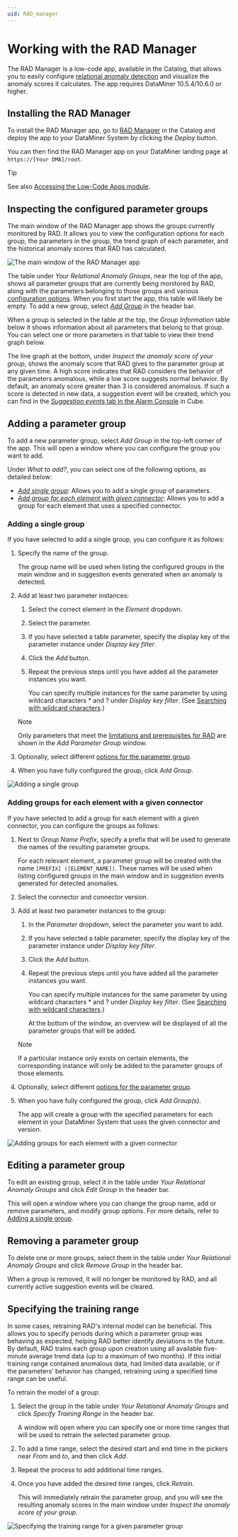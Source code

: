 ```yaml
---
uid: RAD_manager
---
```


# Working with the RAD Manager

The RAD Manager is a low-code app, available in the Catalog, that allows you to easily configure [relational anomaly detection](xref:Relational_anomaly_detection) and visualize the anomaly scores it calculates. The app requires DataMiner 10.5.4/10.6.0 or higher.

## Installing the RAD Manager

To install the RAD Manager app, go to [RAD Manager](https://catalog.dataminer.services/details/174b9848-43c8-470d-afc2-1b1722f05e74) in the Catalog and deploy the app to your DataMiner System by clicking the *Deploy* button.

You can then find the RAD Manager app on your DataMiner landing page at `https://[Your DMA]/root`.

> [!TIP]
> See also [Accessing the Low-Code Apps module](xref:Accessing_custom_apps).

## Inspecting the configured parameter groups

The main window of the RAD Manager app shows the groups currently monitored by RAD. It allows you to view the configuration options for each group, the parameters in the group, the trend graph of each parameter, and the historical anomaly scores that RAD has calculated.

![The main window of the RAD Manager app](~/user-guide/images/RAD_Manager.png)

The table under *Your Relational Anomaly Groups*, near the top of the app, shows all parameter groups that are currently being monitored by RAD, along with the parameters belonging to those groups and various [configuration options](xref:Relational_anomaly_detection#options-for-parameter-groups). When you first start the app, this table will likely be empty. To add a new group, select [*Add Group*](#adding-a-parameter-group) in the header bar.

When a group is selected in the table at the top, the *Group Information* table below it shows information about all parameters that belong to that group. You can select one or more parameters in that table to view their trend graph below.

The line graph at the bottom, under *Inspect the anomaly score of your group*, shows the anomaly score that RAD gives to the parameter group at any given time. A high score indicates that RAD considers the behavior of the parameters anomalous, while a low score suggests normal behavior. By default, an anomaly score greater than 3 is considered anomalous. If such a score is detected in new data, a suggestion event will be created, which you can find in the [*Suggestion events* tab in the Alarm Console](xref:Relational_anomaly_detection#relational-anomalies-in-the-alarm-console) in Cube.

## Adding a parameter group

To add a new parameter group, select *Add Group* in the top-left corner of the app. This will open a window where you can configure the group you want to add.

Under *What to add?*, you can select one of the following options, as detailed below:

- [*Add single group*](#adding-a-single-group): Allows you to add a single group of parameters.
- [*Add group for each element with given connector*](#adding-groups-for-each-element-with-a-given-connector): Allows you to add a group for each element that uses a specified connector.

### Adding a single group

If you have selected to add a single group, you can configure it as follows:

1. Specify the name of the group.

   The group name will be used when listing the configured groups in the main window and in suggestion events generated when an anomaly is detected.

1. Add at least two parameter instances:

   1. Select the correct element in the *Element* dropdown.

   1. Select the parameter.

   1. If you have selected a table parameter, specify the display key of the parameter instance under *Display key filter*.

   1. Click the *Add* button.

   1. Repeat the previous steps until you have added all the parameter instances you want.

      You can specify multiple instances for the same parameter by using wildcard characters \* and ? under *Display key filter*. (See [Searching with wildcard characters](xref:Searching_in_DataMiner_Cube#searching-with-wildcard-characters).)

   > [!NOTE]
   > Only parameters that meet the [limitations and prerequisites for RAD](xref:Relational_anomaly_detection) are shown in the *Add Parameter Group* window.

1. Optionally, select different [options for the parameter group](xref:Relational_anomaly_detection#options-for-parameter-groups).

1. When you have fully configured the group, click *Add Group*.

![Adding a single group](~/user-guide/images/RAD_Manager_AddSingleParameterGroup.png)

### Adding groups for each element with a given connector

If you have selected to add a group for each element with a given connector, you can configure the groups as follows:

1. Next to *Group Name Prefix*, specify a prefix that will be used to generate the names of the resulting parameter groups.

   For each relevant element, a parameter group will be created with the name `[PREFIX] ([ELEMENT_NAME])`. These names will be used when listing configured groups in the main window and in suggestion events generated for detected anomalies.

1. Select the connector and connector version.

1. Add at least two parameter instances to the group:

   1. In the *Parameter* dropdown, select the parameter you want to add.

   1. If you have selected a table parameter, specify the display key of the parameter instance under *Display key filter*.

   1. Click the *Add* button.

   1. Repeat the previous steps until you have added all the parameter instances you want.

      You can specify multiple instances for the same parameter by using wildcard characters \* and ? under *Display key filter*. (See [Searching with wildcard characters](xref:Searching_in_DataMiner_Cube#searching-with-wildcard-characters).)

      At the bottom of the window, an overview will be displayed of all the parameter groups that will be added.

   > [!NOTE]
   > If a particular instance only exists on certain elements, the corresponding instance will only be added to the parameter groups of those elements.

1. Optionally, select different [options for the parameter group](xref:Relational_anomaly_detection#options-for-parameter-groups).

1. When you have fully configured the group, click *Add Group(s)*.

   The app will create a group with the specified parameters for each element in your DataMiner System that uses the given connector and version.

![Adding groups for each element with a given connector](~/user-guide/images/RAD_Manager_AddParameterGroupPerProtocol.png)

## Editing a parameter group

To edit an existing group, select it in the table under *Your Relational Anomaly Groups* and click *Edit Group* in the header bar.

This will open a window where you can change the group name, add or remove parameters, and modify group options. For more details, refer to [Adding a single group](#adding-a-single-group).

## Removing a parameter group

To delete one or more groups, select them in the table under *Your Relational Anomaly Groups* and click *Remove Group* in the header bar.

When a group is removed, it will no longer be monitored by RAD, and all currently active suggestion events will be cleared.

## Specifying the training range

In some cases, retraining RAD's internal model can be beneficial. This allows you to specify periods during which a parameter group was behaving as expected, helping RAD better identify deviations in the future. By default, RAD trains each group upon creation using all available five-minute average trend data (up to a maximum of two months). If this initial training range contained anomalous data, had limited data available, or if the parameters’ behavior has changed, retraining using a specified time range can be useful.

To retrain the model of a group:

1. Select the group in the table under *Your Relational Anomaly Groups* and click *Specify Training Range* in the header bar.

   A window will open where you can specify one or more time ranges that will be used to retrain the selected parameter group.

1. To add a time range, select the desired start and end time in the pickers near *From* and *to*, and then click *Add*.

1. Repeat the process to add additional time ranges.

1. Once you have added the desired time ranges, click *Retrain*.

   This will immediately retrain the parameter group, and you will see the resulting anomaly scores in the main window under *Inspect the anomaly score of your group*.

![Specifying the training range for a given parameter group](~/user-guide/images/RAD_Manager_SpecifyTrainingRange.png)
